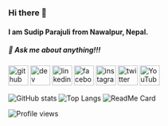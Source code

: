 ### Hi there 👋
#### I am Sudip Parajuli from Nawalpur, Nepal.
##### 💬 Ask me about anything!!!

[<img src='https://cdn.jsdelivr.net/npm/simple-icons@3.0.1/icons/github.svg' alt='github' height='40'>](https://github.com/sudipparajulee)
[<img src='https://cdn.jsdelivr.net/npm/simple-icons@3.0.1/icons/hashnode.svg' alt='dev' height='40'>](sudipparajulee)
[<img src='https://cdn.jsdelivr.net/npm/simple-icons@3.0.1/icons/linkedin.svg' alt='linkedin' height='40'>](https://www.linkedin.com/in/sudip-parajuli/)
[<img src='https://cdn.jsdelivr.net/npm/simple-icons@3.0.1/icons/facebook.svg' alt='facebook' height='40'>](https://www.facebook.com/sudip.parajuli2)
[<img src='https://cdn.jsdelivr.net/npm/simple-icons@3.0.1/icons/instagram.svg' alt='instagram' height='40'>](https://www.instagram.com/sudip.parajuli1/)
[<img src='https://cdn.jsdelivr.net/npm/simple-icons@3.0.1/icons/twitter.svg' alt='twitter' height='40'>](https://twitter.com/sudipparajulee)
[<img src='https://cdn.jsdelivr.net/npm/simple-icons@3.0.1/icons/youtube.svg' alt='YouTube' height='40'>](https://www.youtube.com/@sudipparajuli8104)

![GitHub stats](https://github-readme-stats.vercel.app/api?username=sudipparajulee&show_icons=true&theme=dark)
![Top Langs](https://github-readme-stats.vercel.app/api/top-langs/?username=sudipparajulee&theme=dark)
![ReadMe Card](https://github-readme-stats.vercel.app/api/pin/?username=sudipparajulee&repo=sudipparajulee.github.io&show_owner=true)

![Profile views](https://gpvc.arturio.dev/sudipparajulee)
<!--
**sudipparajulee/sudipparajulee** is a ✨ _special_ ✨ repository because its `README.md` (this file) appears on your GitHub profile.

Here are some ideas to get you started:

- 🔭 I’m currently working on ...
- 🌱 I’m currently learning ...
- 👯 I’m looking to collaborate on ...
- 🤔 I’m looking for help with ...
- 💬 Ask me about ...
- 📫 How to reach me: ...
- 😄 Pronouns: ...
- ⚡ Fun fact: ...
-->
